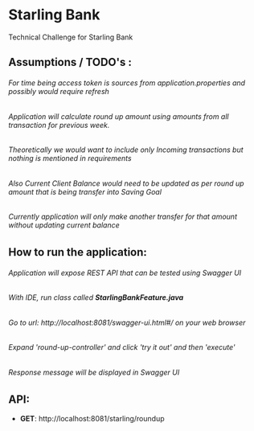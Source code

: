 # Starling Bank
Technical Challenge for Starling Bank
## Assumptions / TODO's :
###### For time being access token is sources from application.properties and possibly would require refresh
###### Application will calculate round up amount using amounts from all transaction for previous week. 
###### Theoretically we would want to include only Incoming transactions but nothing is mentioned in requirements 
###### Also Current Client Balance would need to be updated as per round up amount that is being transfer into Saving Goal 
###### Currently application will only make another transfer for that amount without updating current balance

## How to run the application:
###### Application will expose REST API that can be tested using Swagger UI
###### With IDE, run class called **StarlingBankFeature.java**
###### Go to url: http://localhost:8081/swagger-ui.html#/ on your web browser
###### Expand 'round-up-controller' and click 'try it out' and then 'execute'
###### Response message will be displayed in Swagger UI

## API:
* **GET**: http://localhost:8081/starling/roundup

